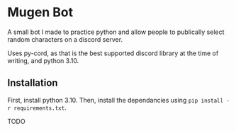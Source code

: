 # Mugen Bot

A small bot I made to practice python and allow people to publically select random characters on a discord server.

Uses py-cord, as that is the best supported discord library at the time of writing, and python 3.10.

## Installation

First, install python 3.10. Then, install the dependancies using `pip install -r requirements.txt`.

TODO

